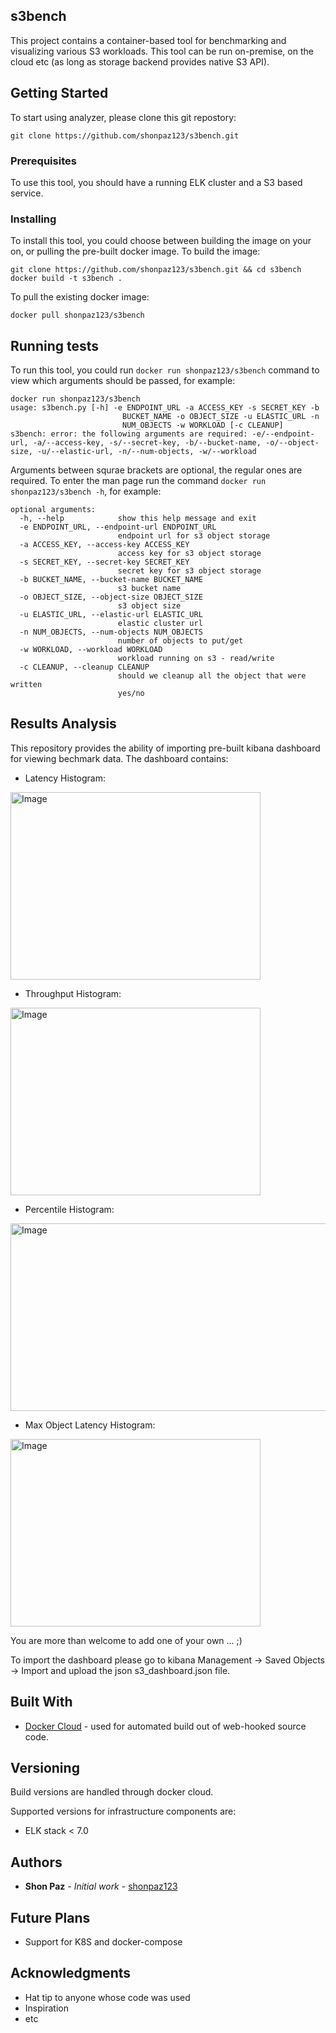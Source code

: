 ## s3bench

This project contains a container-based tool for benchmarking and visualizing various S3 workloads. This tool can be run on-premise, on the cloud etc (as long as storage backend provides native S3 API).

## Getting Started

To start using analyzer, please clone this git repostory: 
```
git clone https://github.com/shonpaz123/s3bench.git
```
### Prerequisites

To use this tool, you should have a running ELK cluster and a S3 based service. 

### Installing

To install this tool, you could choose between building the image on your on, or pulling the pre-built docker image. 
To build the image:

```
git clone https://github.com/shonpaz123/s3bench.git && cd s3bench
docker build -t s3bench .
```

To pull the existing docker image: 

```
docker pull shonpaz123/s3bench
```

## Running tests

To run this tool, you could run ``` docker run shonpaz123/s3bench ``` command to view which arguments should be passed, for example:

```
docker run shonpaz123/s3bench
usage: s3bench.py [-h] -e ENDPOINT_URL -a ACCESS_KEY -s SECRET_KEY -b
                         BUCKET_NAME -o OBJECT_SIZE -u ELASTIC_URL -n
                         NUM_OBJECTS -w WORKLOAD [-c CLEANUP]
s3bench: error: the following arguments are required: -e/--endpoint-url, -a/--access-key, -s/--secret-key, -b/--bucket-name, -o/--object-size, -u/--elastic-url, -n/--num-objects, -w/--workload
```
Arguments between squrae brackets are optional, the regular ones are required. To enter the man page run the command ``` docker run shonpaz123/s3bench -h ```, for example: 

``` 
optional arguments:
  -h, --help            show this help message and exit
  -e ENDPOINT_URL, --endpoint-url ENDPOINT_URL
                        endpoint url for s3 object storage
  -a ACCESS_KEY, --access-key ACCESS_KEY
                        access key for s3 object storage
  -s SECRET_KEY, --secret-key SECRET_KEY
                        secret key for s3 object storage
  -b BUCKET_NAME, --bucket-name BUCKET_NAME
                        s3 bucket name
  -o OBJECT_SIZE, --object-size OBJECT_SIZE
                        s3 object size
  -u ELASTIC_URL, --elastic-url ELASTIC_URL
                        elastic cluster url
  -n NUM_OBJECTS, --num-objects NUM_OBJECTS
                        number of objects to put/get
  -w WORKLOAD, --workload WORKLOAD
                        workload running on s3 - read/write
  -c CLEANUP, --cleanup CLEANUP
                        should we cleanup all the object that were written
                        yes/no
```
## Results Analysis

This repository provides the ability of importing pre-built kibana dashboard for viewing bechmark data. The dashboard contains: 

* Latency Histogram: 

<p align="left">
    <img src="../master/dashboard/Latency.png" alt="Image" width="400" height="300" />
</p>

* Throughput Histogram: 

<p align="left">
    <img src="../master/dashboard/Throughput.png" alt="Image" width="400" height="300" />
</p>

* Percentile Histogram: 

<p align="left">
    <img src="../master/dashboard/Percentiles.png" alt="Image" width="800" height="300" />
</p>

* Max Object Latency Histogram: 

<p align="left">
    <img src="../master/dashboard/MaxLatencyObject.png" alt="Image" width="400" height="300" />
</p>

You are more than welcome to add one of your own ... ;)

To import the dashboard please go to kibana Management -> Saved Objects -> Import and upload the json s3_dashboard.json file. 

## Built With

* [Docker Cloud](https://cloud.docker.com/) - used for automated build out of web-hooked source code. 

## Versioning

Build versions are handled through docker cloud. 

Supported versions for infrastructure components are: 
- ELK stack < 7.0

## Authors

* **Shon Paz** - *Initial work* - [shonpaz123](https://github.com/shonpaz123)

## Future Plans 
- Support for K8S and docker-compose 

## Acknowledgments

* Hat tip to anyone whose code was used
* Inspiration
* etc
